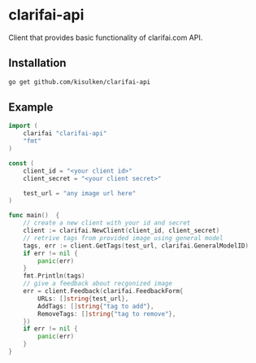 # clarifai-api
Client that provides basic functionality of clarifai.com API.

## Installation
```bash
go get github.com/kisulken/clarifai-api
```

## Example
```Go
import (
	clarifai "clarifai-api"
	"fmt"
)

const (
	client_id = "<your client id>"
	client_secret = "<your client secret>"

	test_url = "any image url here"
)

func main()  {
	// create a new client with your id and secret
	client := clarifai.NewClient(client_id, client_secret)
	// retrive tags from provided image using general model
	tags, err := client.GetTags(test_url, clarifai.GeneralModelID)
	if err != nil {
		panic(err)
	}
	fmt.Println(tags)
	// give a feedback about recgonized image
	err = client.Feedback(clarifai.FeedbackForm{
		URLs: []string{test_url},
		AddTags: []string{"tag to add"},
		RemoveTags: []string{"tag to remove"},
	})
	if err != nil {
		panic(err)
	}
}
```
